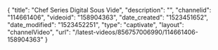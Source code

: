 {
    "title": "Chef Series Digital Sous Vide",
    "description": "",
    "channelid": "114661406",
    "videoid": "158904363",
    "date_created": "1523451652",
    "date_modified": "1523452251",
    "type": "captivate",
    "layout": "channelVideo",
    "url": "\/latest-videos\/856757006990\/114661406-158904363"
}
